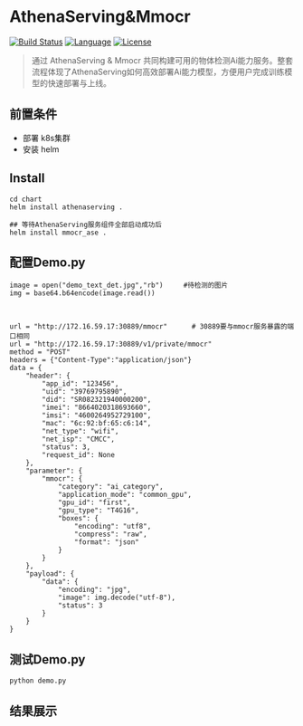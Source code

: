 # AthenaServing&Mmocr
[![Build Status](https://travis-ci.com/xfyun/AthenaServing.svg?branch=master)](https://travis-ci.com/xfyun/AthenaServing)
[![Language](https://img.shields.io/badge/Language-Go-blue.svg)](https://golang.org/)
[![License](https://img.shields.io/badge/License-Apache%202.0-blue.svg)](https://github.com/xfyun/AthenaServing/blob/master/LICENSE)

>通过 AthenaServing & Mmocr 共同构建可用的物体检测Ai能力服务。整套流程体现了AthenaServing如何高效部署Ai能力模型，方便用户完成训练模型的快速部署与上线。

## 前置条件
 - 部署 k8s集群
 - 安装 helm

## Install 
```
cd chart
helm install athenaserving .  

## 等待AthenaServing服务组件全部启动成功后
helm install mmocr_ase .
```


## 配置Demo.py

```
image = open("demo_text_det.jpg","rb")     #待检测的图片
img = base64.b64encode(image.read())



url = "http://172.16.59.17:30889/mmocr"      # 30889要与mmocr服务暴露的端口相同
url = "http://172.16.59.17:30889/v1/private/mmocr"
method = "POST"
headers = {"Content-Type":"application/json"}
data = {
    "header": {
        "app_id": "123456",
        "uid": "39769795890",
        "did": "SR082321940000200",
        "imei": "8664020318693660",
        "imsi": "4600264952729100",
        "mac": "6c:92:bf:65:c6:14",
        "net_type": "wifi",
        "net_isp": "CMCC",
        "status": 3,
        "request_id": None
    },
    "parameter": {
        "mmocr": {
            "category": "ai_category",
            "application_mode": "common_gpu",
            "gpu_id": "first",
            "gpu_type": "T4G16",
            "boxes": {
                "encoding": "utf8",
                "compress": "raw",
                "format": "json"
            }
        }
    },
    "payload": {
        "data": {
            "encoding": "jpg",
            "image": img.decode("utf-8"),
            "status": 3
        }
    }
}

```


## 测试Demo.py
```
python demo.py
```

## 结果展示

```

```